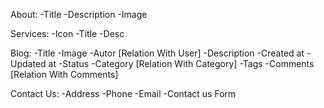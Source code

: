 About:
        -Title
        -Description
        -Image

Services:
        -Icon
        -Title
        -Desc

Blog:
        -Title
        -Image
        -Autor [Relation With User]
        -Description
        -Created at
        -Updated at
        -Status
        -Category [Relation With Category]
        -Tags
        -Comments [Relation With Comments]

Contact Us:
        -Address
        -Phone
        -Email
        -Contact us Form